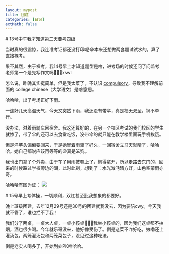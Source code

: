 ```yaml
---
layout: mypost
title: 团建
categories: [日记]
extMath: false
---
```



\# 13号中午我才知道第二天要考四级

当时真的很震惊，我连准考证都还没打印呢😂本来还想做两套题试试水的，算了直接裸考。

果不其然，由于裸考，我14号早上才知道题型是啥，进考场的时候还问了问监考老师第一个是先写作文吗🤣😅😅xswl

怎么说，昨晚其实挺简单，但是我太菜了，不认识 [compulsory](https://cn.bing.com/search?q=compulsory)，导致我不理解前面的 college chinese（大学语文）是啥意思。

哈哈哈，出了考场正好下雨。

一连好几天高温天气，今天又突然下雨，我还没有带伞，真是福无双至，祸不单行。

没办法，淋着雨骑车回宿舍。我这还算好的，在另一个校区考试的我们校区的学生就惨了，带了伞的还可以去食堂吃饭，没带伞的就只能在教学楼里面玩手机挨饿。

但是洋芋头偏偏要回来，于是她冒着雨骑了好久，一回宿舍立马天就晴了，哈哈哈。她自己都说应该再等等的😛真是笨狗。

我也出门拿了个外卖，由于车子用雨披套上了，懒得拿开，所以走路去东门的，回来的时候路过学校旁边的湖，此时此刻，想到了：水光潋滟晴方好，山色空蒙雨亦奇。

哈哈哈有图为证：
![](https://b2.226000.xyz/un/c407149f-5cba-4ce1-9263-87ed673ac074.jpeg)

\# 15号早上考体操，一切顺利，双杠甚至比我想象的都要好。

晚上班级团建，去年12月29号还是30号的团建就我没去，因为要陪cwy。今天我就不管了，谁也拦不了我！

我们分了两桌，一桌大人桌，一桌小孩桌🤣🤣🤣我坐小孩桌的，因为我们这桌都不抽烟，酒也很少喝。今年就乐哥没来，他好像受伤了。倒是这菜不咋好吃，娘嘞还上灌汤包，两笼灌汤包和两笼菜包子，没见过这种吃法。

倒是老实人喝多了，开始到处PK哈哈哈。
